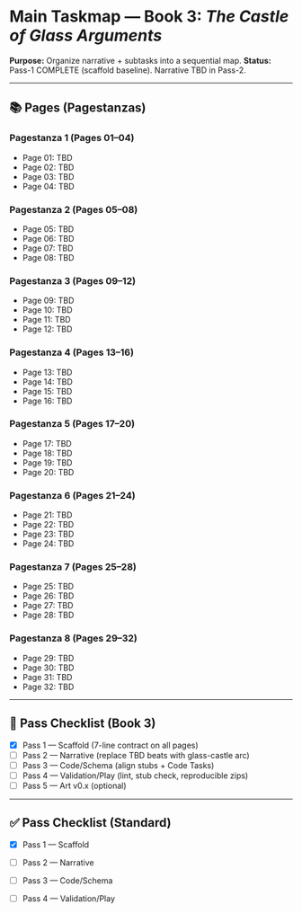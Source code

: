 # Main Taskmap — Book 3: *The Castle of Glass Arguments*

**Purpose:** Organize narrative + subtasks into a sequential map.
**Status:** Pass-1 COMPLETE (scaffold baseline). Narrative TBD in Pass-2.

---

## 📚 Pages (Pagestanzas)

### Pagestanza 1 (Pages 01–04)

- Page 01: TBD
- Page 02: TBD
- Page 03: TBD
- Page 04: TBD

### Pagestanza 2 (Pages 05–08)

- Page 05: TBD
- Page 06: TBD
- Page 07: TBD
- Page 08: TBD

### Pagestanza 3 (Pages 09–12)

- Page 09: TBD
- Page 10: TBD
- Page 11: TBD
- Page 12: TBD

### Pagestanza 4 (Pages 13–16)

- Page 13: TBD
- Page 14: TBD
- Page 15: TBD
- Page 16: TBD

### Pagestanza 5 (Pages 17–20)

- Page 17: TBD
- Page 18: TBD
- Page 19: TBD
- Page 20: TBD

### Pagestanza 6 (Pages 21–24)

- Page 21: TBD
- Page 22: TBD
- Page 23: TBD
- Page 24: TBD

### Pagestanza 7 (Pages 25–28)

- Page 25: TBD
- Page 26: TBD
- Page 27: TBD
- Page 28: TBD

### Pagestanza 8 (Pages 29–32)

- Page 29: TBD
- Page 30: TBD
- Page 31: TBD
- Page 32: TBD

---

## 🔧 Pass Checklist (Book 3)

- [x] Pass 1 — Scaffold (7-line contract on all pages)
- [ ] Pass 2 — Narrative (replace TBD beats with glass-castle arc)
- [ ] Pass 3 — Code/Schema (align stubs + Code Tasks)
- [ ] Pass 4 — Validation/Play (lint, stub check, reproducible zips)
- [ ] Pass 5 — Art v0.x (optional)

---

## ✅ Pass Checklist (Standard)

- [x] Pass 1 — Scaffold
- [ ] Pass 2 — Narrative
- [ ] Pass 3 — Code/Schema
- [ ] Pass 4 — Validation/Play

